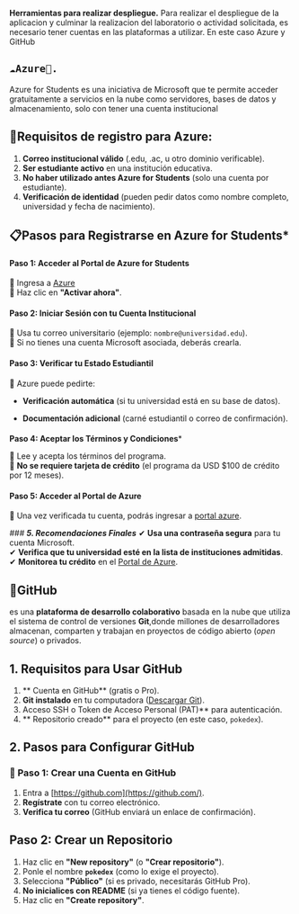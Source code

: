 **Herramientas para realizar despliegue.**
Para realizar el despliegue de la aplicacion y culminar la realizacion del laboratorio o actividad solicitada, es necesario tener cuentas en las plataformas a utilizar. En este caso Azure y GitHub

## `☁️Azure🔷.`

Azure for Students es una iniciativa de Microsoft que te permite acceder gratuitamente a servicios en la nube como servidores, bases de datos y almacenamiento, solo con tener una cuenta institucional

## **📝Requisitos de registro para Azure:**

 1. **Correo institucional válido** (.edu, .ac, u otro dominio verificable).
 2. **Ser estudiante activo** en una institución educativa.
 3. **No haber utilizado antes Azure for Students** (solo una cuenta por estudiante).
 4. **Verificación de identidad** (pueden pedir datos como nombre completo, universidad y fecha de nacimiento).
 
 

## **📋Pasos para Registrarse en Azure for Students***

 #### ****Paso 1: Acceder al Portal de Azure for Students****
🔹 Ingresa a  [Azure](https://azure.microsoft.com/es-es/free/students/)  
🔹 Haz clic en  **"Activar ahora"**.
#### **Paso 2: Iniciar Sesión con tu Cuenta Institucional**
🔹 Usa tu correo universitario (ejemplo:  `nombre@universidad.edu`).  
🔹 Si no tienes una cuenta Microsoft asociada, deberás crearla.
#### **Paso 3: Verificar tu Estado Estudiantil**

🔹 Azure puede pedirte:

-   **Verificación automática**  (si tu universidad está en su base de datos).
    
-   **Documentación adicional**  (carné estudiantil o correo de confirmación).
    

#### 

**Paso 4: Aceptar los Términos y Condiciones***



🔹 Lee y acepta los términos del programa.  
🔹  **No se requiere tarjeta de crédito**  (el programa da USD $100 de crédito por 12 meses).
#### **Paso 5: Acceder al Portal de Azure**
🔹 Una vez verificada tu cuenta, podrás ingresar a  [portal azure](https://portal.azure.com/).

*### **5. Recomendaciones Finales***
✔  **Usa una contraseña segura**  para tu cuenta Microsoft.  
✔  **Verifica que tu universidad esté en la lista de instituciones admitidas**.  
✔  **Monitorea tu crédito**  en el  [Portal de Azure](https://portal.azure.com/#blade/Microsoft_Azure_Billing/ModernBillingMenuBlade/Overview).

## **🐙GitHub**

 es una **plataforma de desarrollo colaborativo** basada en la nube que utiliza el sistema de control de versiones **Git**,donde millones de desarrolladores almacenan, comparten y trabajan en proyectos de código abierto (_open source_) o privados.
 ##  1. Requisitos para Usar GitHub
 

 1.  ** Cuenta en GitHub**  (gratis o Pro).  
 2. **Git instalado**  en tu computadora ([Descargar Git](https://git-scm.com/)).  
 3.  Acceso SSH o Token de Acceso Personal (PAT)**  para autenticación.  
 4.   ** Repositorio creado**  para el proyecto (en este caso,  `pokedex`).
## **2. Pasos para Configurar GitHub**

### **🔹 Paso 1: Crear una Cuenta en GitHub**

 1. Entra a  [https://github.com](https://github.com/).  
 2. **Regístrate**  con tu correo electrónico.
 3.  **Verifica tu correo**  (GitHub enviará un enlace de confirmación).
 
    

    


### 

## Paso 2: Crear un Repositorio

 1. Haz clic en  **"New repository"**  (o  **"Crear repositorio"**).
 2. Ponle el nombre  **`pokedex`**  (como lo exige el proyecto).
 3.  Selecciona  **"Público"**  (si es privado, necesitarás GitHub Pro).
 4. **No inicialices con README**  (si ya tienes el código fuente).
 5. Haz clic en  **"Create repository"**.

 
